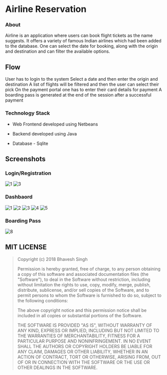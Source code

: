 # Airline Reservation

### About

Airline is an application where users can book flight tickets as the name suggests. It offers a variety of famous Indian airlines which had been added to the database. One can select the date for booking, along with the origin and destination and can filter the available options.

## Flow

User has to login to the system
Select a date and then enter the origin and destination
A list of flights will be filtered and then the user can select their pick
On the payment portal one has to enter their card details for payment
A boarding pass is generated at the end of the session after a successful payment

### Technology Stack

- Web Frontend developed using Netbeans

- Backend developed using Java

- Database - Sqlite

## Screenshots

### Login/Registration

![1](images/1.png)
![3](images/3.png)

### Dashbaord

![1](images/3.png)
![2](images/4.png)
![3](images/5.png)
![4](images/6.png)
![5](images/7.png)

### Boarding Pass

![8](images/8.png)

## MIT LICENSE

> Copyright (c) 2018 Bhavesh Singh
>
> Permission is hereby granted, free of charge, to any person obtaining a copy
> of this software and associated documentation files (the "Software"), to deal
> in the Software without restriction, including without limitation the rights
> to use, copy, modify, merge, publish, distribute, sublicense, and/or sell
> copies of the Software, and to permit persons to whom the Software is
> furnished to do so, subject to the following conditions:
>
> The above copyright notice and this permission notice shall be included in all
> copies or substantial portions of the Software.
>
> THE SOFTWARE IS PROVIDED "AS IS", WITHOUT WARRANTY OF ANY KIND, EXPRESS OR
> IMPLIED, INCLUDING BUT NOT LIMITED TO THE WARRANTIES OF MERCHANTABILITY,
> FITNESS FOR A PARTICULAR PURPOSE AND NONINFRINGEMENT. IN NO EVENT SHALL THE
> AUTHORS OR COPYRIGHT HOLDERS BE LIABLE FOR ANY CLAIM, DAMAGES OR OTHER
> LIABILITY, WHETHER IN AN ACTION OF CONTRACT, TORT OR OTHERWISE, ARISING FROM,
> OUT OF OR IN CONNECTION WITH THE SOFTWARE OR THE USE OR OTHER DEALINGS IN THE
> SOFTWARE.
